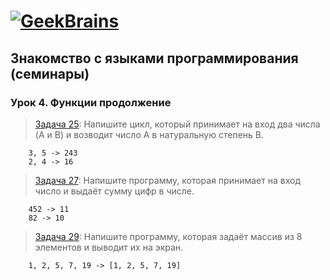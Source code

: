 # [![GeekBrains](https://frontend-scripts.hb.bizmrg.com/unique-hf/svg/logo.svg)](https://gb.ru)

## Знакомство с языками программирования (семинары)

### Урок 4. Функции продолжение

> [Задача 25](https://github.com/XYI7I/GeekBrains/blob/main/Geek/C%23/lesson4/HW/task1/Program.cs):  Напишите цикл, который принимает на вход два числа (A и B) и возводит число A в натуральную степень B.

        3, 5 -> 243
        2, 4 -> 16

> [Задача 27](https://github.com/XYI7I/GeekBrains/tree/main/Geek/C%23/lesson4/HW/task2/Program.cs): Напишите программу, которая принимает на вход число и выдаёт сумму цифр в числе.

        452 -> 11
        82 -> 10

> [Задача 29](https://github.com/XYI7I/GeekBrains/tree/main/Geek/C%23/lesson4/HW/task3/Program.cs): Напишите программу, которая задаёт массив из 8 элементов и выводит их на экран.

        1, 2, 5, 7, 19 -> [1, 2, 5, 7, 19]
